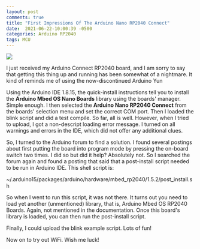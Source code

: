 ```yaml
---
layout: post
comments: true
title: "First Impressions Of The Arduino Nano RP2040 Connect"
date:  2021-06-22-10:00:39 -0500
categories: Arduino RP2040
tags: MCU
---
```


![]({{site.url}}/images/nano_2040.jpg)


I just received my Arduino Connect RP2040 board, and I am sorry to say that getting this thing up and running has been somewhat of a nightmare. It kind of reminds me of using the now-discontinued Arduino Yun

Using the Arduino IDE 1.8.15, the quick-install instructions tell you to install the **Arduino Mbed OS Nano Boards** library using the boards' manager. Simple enough. I then selected the **Arduino Nano RP2040 Connect** from the boards' selection menu and set the correct COM port. Then I loaded the blink script and did a test compile. So far, all is well. However, when I tried to upload, I got a non-descript loading error message. I turned on all warnings and errors in the IDE, which did not offer any additional clues.

So, I turned to the Arduino forum to find a solution. I found several postings about first putting the board into program mode by pressing the on-board switch two times. I did so but did it help? Absolutely not. So I searched the forum again and found a posting that said that a post-install script needed to be run in Arduino IDE. This shell script is:

~/.arduino15/packages/arduino/hardware/mbed_rp2040/1.5.2/post_install.sh

So when I went to run this script, it was not there. It turns out you need to load yet another (unmentioned) library, that is, Arduino Mbed OS RP2040 Boards. Again, not mentioned in the documentation. Once this board's library is loaded, you can then run the post-install script. 

Finally, I could upload the blink example script. Lots of fun!

Now on to try out WiFi. Wish me luck!